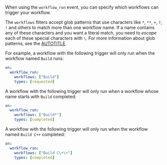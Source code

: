 
When using the `workflow_run` event, you can specify which workflows can trigger your workflow.

The `workflows` filters accept glob patterns that use characters like `*`, `**`, `+`, `?`, `!` and others to match more than one workflow name. If a name contains any of these characters and you want a literal match, you need to _escape_ each of these special characters with `\`. For more information about glob patterns, see the [AUTOTITLE](/actions/writing-workflows/workflow-syntax-for-github-actions#filter-pattern-cheat-sheet).

For example, a workflow with the following trigger will only run when the workflow named `Build` runs:

```yaml
on:
  workflow_run:
    workflows: ["Build"]
    types: [requested]
```

A workflow with the following trigger will only run when a workflow whose name starts with `Build` completed:

```yaml
on:
  workflow_run:
    workflows: ["Build*"]
    types: [completed]
```

A workflow with the following trigger will only run when the workflow named `Build C++` completed:

```yaml
on:
  workflow_run:
    workflows: ["Build C\+\+"]
    types: [completed]
```
